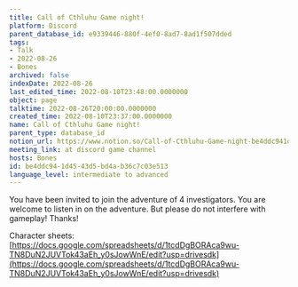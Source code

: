 ```yaml
---
title: Call of Cthluhu Game night!
platform: Discord
parent_database_id: e9339446-880f-4ef0-8ad7-8ad1f507dded
tags:
- Talk
- 2022-08-26
- Bones
archived: false
indexDate: 2022-08-26
last_edited_time: 2022-08-10T23:48:00.0000000
object: page
talktime: 2022-08-26T20:00:00.0000000
created_time: 2022-08-10T23:37:00.0000000
name: Call of Cthluhu Game night!
parent_type: database_id
notion_url: https://www.notion.so/Call-of-Cthluhu-Game-night-be4ddc941d4543d5bd4ab36c7c03e513
meeting_link: at discord game channel
hosts: Bones
id: be4ddc94-1d45-43d5-bd4a-b36c7c03e513
language_level: intermediate to advanced
---
```


You have been invited to join the adventure of 4 investigators. 
You are welcome to listen in on the adventure. But please do not interfere with gameplay! Thanks!



Character sheets: 
[https://docs.google.com/spreadsheets/d/1tcdDgBORAca9wu-TN8DuN2JUVTok43aEh_y0sJowWnE/edit?usp=drivesdk](https://docs.google.com/spreadsheets/d/1tcdDgBORAca9wu-TN8DuN2JUVTok43aEh_y0sJowWnE/edit?usp=drivesdk)   











